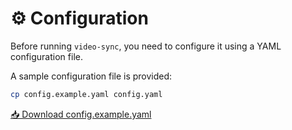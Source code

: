 # ⚙️ Configuration

Before running `video-sync`, you need to configure it using a YAML configuration file.

A sample configuration file is provided:
```sh
cp config.example.yaml config.yaml
```

[📥 Download config.example.yaml](examples/config.example.yaml)
